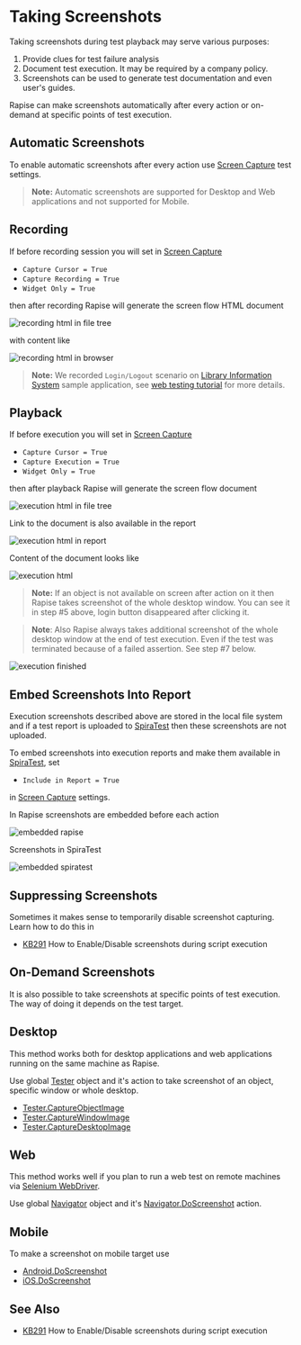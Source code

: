 # Taking Screenshots

Taking screenshots during test playback may serve various purposes:

1. Provide clues for test failure analysis
2. Document test execution. It may be required by a company policy.
3. Screenshots can be used to generate test documentation and even user's guides.

Rapise can make screenshots automatically after every action or on-demand at specific points of test execution.

## Automatic Screenshots

To enable automatic screenshots after every action use [Screen Capture](settings_dialog.md#screen-capture) test settings.

> **Note:** Automatic screenshots are supported for Desktop and Web applications and not supported for Mobile.

## Recording

If before recording session you will set in [Screen Capture](settings_dialog.md#screen-capture)

- `Capture Cursor = True`
- `Capture Recording = True`
- `Widget Only = True`

then after recording Rapise will generate the screen flow HTML document

![recording html in file tree](./img/screenshots_recording_file_tree.png)

with content like

![recording html in browser](./img/screenshots_recording_html.png)

> **Note:** We recorded `Login/Logout` scenario on [Library Information System](http://libraryinformationsystem.org/) sample application, see [web testing tutorial](tutorial_record_and_playback.md) for more details.

## Playback

If before execution you will set in [Screen Capture](settings_dialog.md#screen-capture)

- `Capture Cursor = True`
- `Capture Execution = True`
- `Widget Only = True`

then after playback Rapise will generate the screen flow document

![execution html in file tree](./img/screenshots_execution_file_tree.png)

Link to the document is also available in the report

![execution html in report](./img/screenshots_execution_report.png)

Content of the document looks like

![execution html](./img/screenshots_execution_html.png)

> **Note:** If an object is not available on screen after action on it then Rapise takes screenshot of the whole desktop window. You can see it in step #5 above, login button disappeared after clicking it.

> **Note**: Also Rapise always takes additional screenshot of the whole desktop window at the end of test execution. Even if the test was terminated because of a failed assertion. See step #7 below.

![execution finished](./img/screenshots_execution_finished.png)

## Embed Screenshots Into Report

Execution screenshots described above are stored in the local file system and if a test report is uploaded to [SpiraTest](spiratest_integration.md) then these screenshots are not uploaded.

To embed screenshots into execution reports and make them available in [SpiraTest](spiratest_integration.md), set

- `Include in Report = True`

in [Screen Capture](settings_dialog.md#screen-capture) settings.

In Rapise screenshots are embedded before each action

![embedded rapise](./img/screenshots_embedded_rapise.png)

Screenshots in SpiraTest

![embedded spiratest](./img/screenshots_embedded_spiratest.png)

## Suppressing Screenshots

Sometimes it makes sense to temporarily disable screenshot capturing. Learn how to do this in

- [KB291](https://www.inflectra.com/Support/KnowledgeBase/KB291.aspx) How to Enable/Disable screenshots during script execution

## On-Demand Screenshots

It is also possible to take screenshots at specific points of test execution. The way of doing it depends on the test target.

## Desktop

This method works both for desktop applications and web applications running on the same machine as Rapise.

Use global [Tester](../Libraries/Tester.md) object and it's action to take screenshot of an object, specific window or whole desktop.

- [Tester.CaptureObjectImage](../Libraries/Tester.md#CaptureObjectImage)
- [Tester.CaptureWindowImage](../Libraries/Tester.md#CaptureWindowImage)
- [Tester.CaptureDesktopImage](../Libraries/Tester.md#CaptureDesktopImage)

## Web

This method works well if you plan to run a web test on remote machines via [Selenium WebDriver](selenium_webdriver.md).

Use global [Navigator](../Libraries/Navigator.md) object and it's [Navigator.DoScreenshot](../Libraries/Navigator.md#DoScreenshot) action.

## Mobile

To make a screenshot on mobile target use

- [Android.DoScreenshot](../Libraries/Android.md#DoScreenshot)
- [iOS.DoScreenshot](../Libraries/iOS.md#DoScreenshot)

## See Also

- [KB291](https://www.inflectra.com/Support/KnowledgeBase/KB291.aspx) How to Enable/Disable screenshots during script execution
